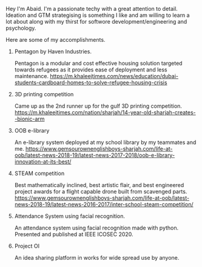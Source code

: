Hey I'm Abaid. I'm a passionate techy with a great attention to detail. Ideation and GTM strategising is something I like and am willing to learn a lot about along with my thirst for softwore development/engineering and psychology. 

Here are some of my accomplishments.

1. Pentagon by Haven Industries.
   
   Pentagon is a modular and cost effective housing solution targeted towards refugees as it provides ease of deployment and less maintenance. 
   https://m.khaleejtimes.com/news/education/dubai-students-cardboard-homes-to-solve-refugee-housing-crisis

2. 3D printing competition
   
   Came up as the 2nd runner up for the gulf 3D printing competition.
   https://m.khaleejtimes.com/nation/sharjah/14-year-old-sharjah-creates--bionic-arm

3. OOB e-library 

   An e-library system deployed at my school library by my teammates and me.
   https://www.gemsourownenglishboys-sharjah.com/life-at-oob/latest-news-2018-19/latest-news-2017-2018/oob-e-library-innovation-at-its-best/

4. STEAM competition 
    
   Best mathematically inclined, best artistic flair, and best engineered project awards for a flight capable drone built from scavenged parts.
   https://www.gemsourownenglishboys-sharjah.com/life-at-oob/latest-news-2018-19/latest-news-2016-2017/inter-school-steam-competition/

5. Attendance System using facial recognition.
   
   An attendance system using facial recognition made with python. Presented and published at IEEE ICOSEC 2020. 
   
6. Project OI

   An idea sharing platform in works for wide spread use by anyone.
